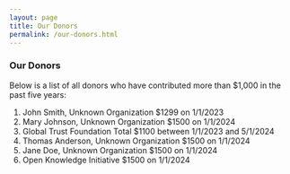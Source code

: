 ```yaml
---
layout: page
title: Our Donors
permalink: /our-donors.html
---
```

 
### Our Donors

Below is a list of all donors who have contributed more than $1,000 in the past five years:

1. John Smith, Unknown Organization $1299 on 1/1/2023
2. Mary Johnson, Unknown Organization $1500 on 1/1/2024
3. Global Trust Foundation Total $1100 between 1/1/2023 and 5/1/2024 
4. Thomas Anderson, Unknown Organization $1500 on 1/1/2024
5. Jane Doe, Unknown Organization $1500 on 1/1/2024
6. Open Knowledge Initiative $1500 on 1/1/2024
